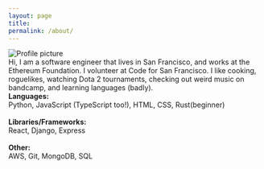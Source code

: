 ```yaml
---
layout: page
title:
permalink: /about/
---
```

<div id="about-grid">

  <div id="about-pic"><img src="https://pauljickling.github.io/assets/img/profile.jpeg" alt="Profile picture" id="profile"></div>

  <div id="about-text">Hi, I am a software engineer that lives in San Francisco, and works at the Ethereum Foundation. I volunteer at Code for San Francisco. I like cooking, roguelikes, watching Dota 2 tournaments, checking out weird music on bandcamp, and learning languages (badly).</div>

  <div id="about-skills">
    <strong>Languages:</strong><br>
    Python, JavaScript (TypeScript too!), HTML, CSS, Rust(beginner)<br><br>
    <strong>Libraries/Frameworks:</strong><br>
    React, Django, Express<br><br>
    <strong>Other:</strong><br>
    AWS, Git, MongoDB, SQL
  </div>
</div>
